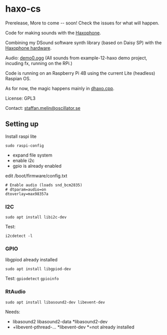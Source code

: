 # haxo-cs

Prerelease, More to come -- soon! Check the issues for what will happen.

Code for making sounds with the [Haxophone](https://www.crowdsupply.com/cardona-bits/haxophone).

Combining my DSound software synth library (based on Daisy SP) with the [Haxophone hardware](https://github.com/cardonabits/haxo-hw).

Audio: [demo0.ogg](https://github.com/StaffanMelin/haxo-cs/blob/master/demo0.ogg) (All sounds from example-12-haxo demo project, incuding fx, running on the RPi.)

Code is running on an Raspberry Pi 4B using the current Lite (headless) Raspian OS.

As for now, the magic happens mainly in [dhaxo.cpp](https://github.com/StaffanMelin/haxo-cs/blob/master/rtDStudio/src/dhaxo.cpp).

License: GPL3

Contact: staffan.melin@oscillator.se

## Setting up

Install raspi lite

`sudo raspi-config`

* expand file system
* enable i2c
* gpio is already enabled

edit /boot/firmware/config.txt
```
# Enable audio (loads snd_bcm2835)
# dtparam=audio=on
dtoverlay=max98357a
```

### I2C

`sudo apt install libi2c-dev`

Test:

`i2cdetect -l`

### GPIO

libgpiod already installed

`sudo apt install libgpiod-dev`

Test:
`gpiodetect`
`gpioinfo`

### RtAudio

`sudo apt install libasound2-dev libevent-dev`

Needs:
* libasound2 libasound2-data *libasound2-dev
* +libevent-pthread-... *libevent-dev
*=not already installed

##
